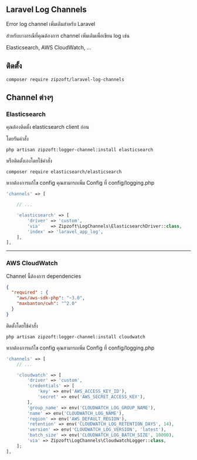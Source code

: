 ## Laravel Log Channels

Error log channel เพิ่มเติมสำหรับ Laravel

สำหรับบางกรณีที่คุณต้องการ channel เพิ่มเติมเพื่อเขียน log เช่น

Elasticsearch, AWS CloudWatch, ...

## ติดตั้ง
```
composer require zipzoft/laravel-log-channels
```




## Channel ต่างๆ

### Elasticsearch

คุณต้องติดตั้ง elasticsearch client ก่อน

โดยรันคำสั่ง

```
php artisan zipzoft:logger-channel:install elasticsearch
```
หรือติดตั้งเองโดยใช้คำสั่ง
```
composer require elasticsearch/elasticsearch
```

หากต้องการแก้ไข config คุณสามารถเพิ่ม Config ที่ config/logging.php
```php
'channels' => [

    // ...

    'elasticsearch' => [
        'driver' => 'custom',
        'via'    => Zipzoft\LogChannels\ElasticsearchDriver::class,
        'index' => 'laravel_app_log',
    ],
],
```



---

### AWS CloudWatch

Channel นี้ต้องการ dependencies
```json
{
  "required" : {
    "aws/aws-sdk-php": "~3.0",
    "maxbanton/cwh": "^2.0"
  }
}
```

ติดตั้งโดยใช้คำสั่ง
```
php artisan zipzoft:logger-channel:install cloudwatch
```

หากต้องการแก้ไข config คุณสามารถเพิ่ม Config ที่ config/logging.php
```php
'channels' => [
    // ...

    'cloudwatch' => [
        'driver' => 'custom',
        'credentials' => [
            'key' => env('AWS_ACCESS_KEY_ID'),
            'secret' => env('AWS_SECRET_ACCESS_KEY'),
        ],
        'group_name' => env('CLOUDWATCH_LOG_GROUP_NAME'),
        'name' => env('CLOUDWATCH_LOG_NAME'),
        'region' => env('AWS_DEFAULT_REGION'),
        'retention' => env('CLOUDWATCH_LOG_RETENTION_DAYS', 14),
        'version' => env('CLOUDWATCH_LOG_VERSION', 'latest'),
        'batch_size' => env('CLOUDWATCH_LOG_BATCH_SIZE', 10000),
        'via' => Zipzoft\LogChannels\CloudwatchLogger::class,
    ];
],
```
